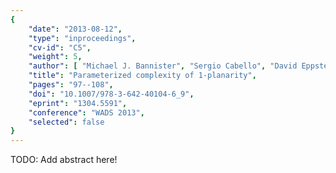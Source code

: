 ```yaml
---
{
    "date": "2013-08-12",
    "type": "inproceedings",
    "cv-id": "C5",
    "weight": 5,
    "author": [ "Michael J. Bannister", "Sergio Cabello", "David Eppstein"],
    "title": "Parameterized complexity of 1-planarity",
    "pages": "97--108",
    "doi": "10.1007/978-3-642-40104-6_9",
    "eprint": "1304.5591",
    "conference": "WADS 2013",
    "selected": false
}
---
```


TODO: Add abstract here!

